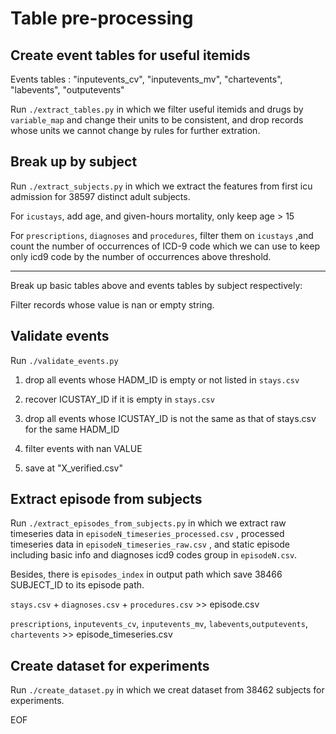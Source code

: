 # Table pre-processing

## Create event tables for useful itemids

Events tables : "inputevents_cv", "inputevents_mv", "chartevents", "labevents", "outputevents" 

Run `./extract_tables.py` in which we filter useful itemids and drugs by `variable_map` and change their units to be consistent,
 and drop records whose units we cannot change by rules for further extration.

## Break up by subject

Run `./extract_subjects.py` in which we extract the features from first icu admission for 38597 distinct adult subjects.

For `icustays`, add age, and given-hours mortality, only keep age > 15

For `prescriptions`, `diagnoses` and `procedures`, filter them on `icustays` ,and count the number of occurrences of ICD-9 code 
which we can use to keep only icd9 code by the number of occurrences above threshold.


---

Break up basic tables above and events tables by subject respectively:

Filter records whose value is nan or empty string.


## Validate events

Run `./validate_events.py`

1. drop all events whose HADM_ID is empty or not listed in `stays.csv`

2. recover ICUSTAY_ID if it is empty in `stays.csv`

3. drop all events whose ICUSTAY_ID is not the same as that of stays.csv for the same HADM_ID

4. filter events with nan VALUE

5. save at "X_verified.csv"

## Extract episode from subjects

Run `./extract_episodes_from_subjects.py` in which we extract raw timeseries data in `episodeN_timeseries_processed.csv` 
, processed timeseries data in `episodeN_timeseries_raw.csv` , and static episode including basic info and diagnoses 
icd9 codes group in `episodeN.csv`.

Besides, there is `episodes_index` in output path which save 38466 SUBJECT_ID to its episode path.

`stays.csv` + `diagnoses.csv` + `procedures.csv` >> episode.csv

`prescriptions`, `inputevents_cv`, `inputevents_mv`, `labevents`,`outputevents`, `chartevents` >> 
episode_timeseries.csv

## Create dataset for experiments

Run `./create_dataset.py` in which we creat dataset from 38462 subjects for experiments.

 EOF

